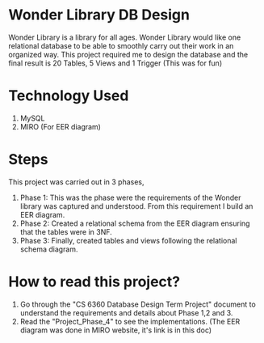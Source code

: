 # Wonder Library DB Design

Wonder Library is a library for all ages. Wonder Library would like one relational database to be able to smoothly carry out their work in an organized way. 
This project required me to design the database and the final result is 20 Tables, 5 Views and 1 Trigger (This was for fun)

# Technology Used
1. MySQL
2. MIRO (For EER diagram)

# Steps
This project was carried out in 3 phases,
1. Phase 1: This was the phase were the requirements of the Wonder library was captured and understood. From this requirement I build an EER diagram.
2. Phase 2: Created a relational schema from the EER diagram ensuring that the tables were in 3NF.
3. Phase 3: Finally, created tables and views following the relational schema diagram.

# How to read this project?
1. Go through the "CS 6360 Database Design Term Project" document to understand the requirements and details about Phase 1,2 and 3.
2. Read the "Project_Phase_4" to see the implementations. (The EER diagram was done in MIRO website, it's link is in this doc)

